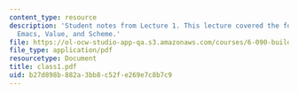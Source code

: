 ```yaml
---
content_type: resource
description: 'Student notes from Lecture 1. This lecture covered the following topics:
  Emacs, Value, and Scheme.'
file: https://ol-ocw-studio-app-qa.s3.amazonaws.com/courses/6-090-building-programming-experience-a-lead-in-to-6-001-january-iap-2005/b27d898b882a3bb8c52fe269e7c8b7c9_class1.pdf
file_type: application/pdf
resourcetype: Document
title: class1.pdf
uid: b27d898b-882a-3bb8-c52f-e269e7c8b7c9
---
```

